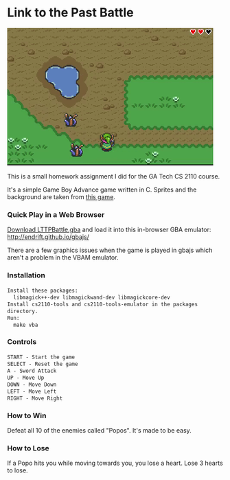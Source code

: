 # Link to the Past Battle

![alt text](https://raw.githubusercontent.com/lukebaggett/Link-to-the-Past-Battle/master/images/gameplay.gif "Gameplay")

This is a small homework assignment I did for the GA Tech CS 2110 course.

It's a simple Game Boy Advance game written in C. Sprites and the background are taken from [this game](https://en.wikipedia.org/wiki/The_Legend_of_Zelda:_A_Link_to_the_Past).

### Quick Play in a Web Browser
[Download LTTPBattle.gba](https://github.com/lukebaggett/Link-to-the-Past-Battle/raw/master/LTTPBattle.gba) and load it into this in-browser GBA emulator: http://endrift.github.io/gbajs/

There are a few graphics issues when the game is played in gbajs which aren't a problem in the VBAM emulator.

### Installation
    Install these packages:
      libmagick++-dev libmagickwand-dev libmagickcore-dev
    Install cs2110-tools and cs2110-tools-emulator in the packages directory.
    Run:
      make vba

### Controls
    START - Start the game
    SELECT - Reset the game
    A - Sword Attack
    UP - Move Up
    DOWN - Move Down
    LEFT - Move Left
    RIGHT - Move Right

### How to Win
  Defeat all 10 of the enemies called "Popos". It's made to be easy.

### How to Lose
  If a Popo hits you while moving towards you, you lose a heart. Lose 3 hearts to lose.

